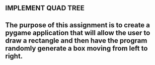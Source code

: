## IMPLEMENT QUAD TREE

## The purpose of this assignment is to create a pygame application that will allow the user to draw a rectangle and then have the program randomly generate a box moving from left to right.

